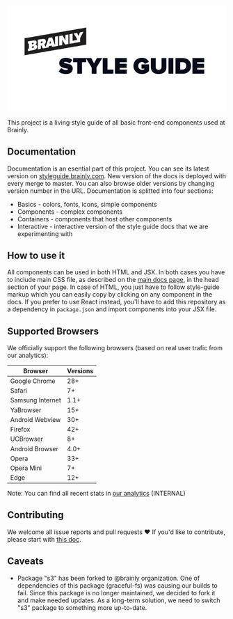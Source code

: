 ![Brainly Style Guide](cover.png)

This project is a living style guide of all basic front-end components used at Brainly.

## Documentation

Documentation is an esential part of this project. You can see its latest version on [styleguide.brainly.com](https://styleguide.brainly.com). New version of the docs is deployed with every merge to master. You can also browse older versions by changing version number in the URL. Documentation is splitted into four sections:

- Basics - colors, fonts, icons, simple components
- Components - complex components
- Containers - components that host other components
- Interactive - interactive version of the style guide docs that we are experimenting with

## How to use it

All components can be used in both HTML and JSX. In both cases you have to include main CSS file, as described on the [main docs page](https://styleguide.brainly.com), in the head section of your page. In case of HTML, you just have to follow style-guide markup which you can easily copy by clicking on any component in the docs. If you prefer to use React instead, you'll have to add this repository as a dependency in `package.json` and import components into your JSX file.

## Supported Browsers

We officially support the following browsers (based on real user trafic from our analytics):

| Browser           | Versions |
| ----------------- | -------- |
| Google Chrome     | 28+      |
| Safari            | 7+       |
| Samsung Internet  | 1.1+     |
| YaBrowser         | 15+      |
| Android Webview   | 30+      |
| Firefox           | 42+      |
| UCBrowser         | 8+       |
| Android Browser   | 4.0+     |
| Opera             | 33+      |
| Opera Mini        | 7+       |
| Edge              | 12+      |

Note: You can find all recent stats in [our analytics](https://analytics.google.com/analytics/web/#report/visitors-browser/a85994882w128325453p132056054/) (INTERNAL)

## Contributing

We welcome all issue reports and pull requests ❤️ If you'd like to contribute, please start with [this doc](CONTRIBUTING.md).

## Caveats

- Package "s3" has been forked to @brainly organization. One of dependencies of this package (graceful-fs) was causing our builds to fail. Since this package is no longer maintained, we decided to fork it and make needed updates. As a long-term solution, we need to switch "s3" package to something more up-to-date.
